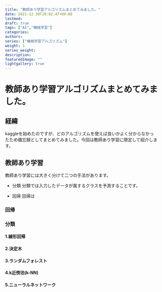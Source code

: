 ```yaml
---
title: "教師あり学習アルゴリズムまとめてみました。"
date: 2021-12-30T20:02:47+09:00
lastmod:
draft: true
tags: ["AI","機械学習"]
categories:
authors:
series: ["機械学習アルゴリズム"]
weight: 1
series_weight:
description:
featuredImage: ""
lightgallery: true
---
```

# 教師あり学習アルゴリズムまとめてみました。
## 経緯
kaggleを始めたのですが、どのアルゴリズムを使えば良いかよく分からなかったため備忘録としてまとめてみました。今回は教師あり学習に限定して紹介します。
## 教師あり学習
教師あり学習には大きく分けて二つの手法があります。


- 分類
分類では入力したデータが属するクラスを予測することです。

- 回帰
回帰は

### 回帰
### 分類
#### 1.線形回帰
#### 2.決定木
#### 3.ランダムフォレスト
#### 4.k近傍法(k-NN)
#### 5.ニューラルネットワーク